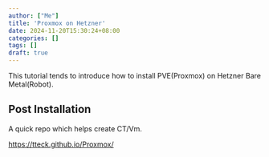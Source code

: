 ```yaml
---
author: ["Me"]
title: 'Proxmox on Hetzner'
date: 2024-11-20T15:30:24+08:00
categories: []
tags: []
draft: true
---
```


This tutorial tends to introduce how to install PVE(Proxmox) on Hetzner Bare Metal(Robot). 



## Post Installation

A quick repo which helps create CT/Vm.

https://tteck.github.io/Proxmox/
